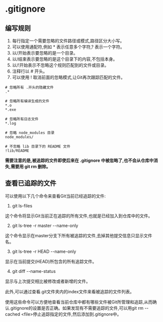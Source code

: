 
# .gitignore

## 编写规则

1. 每行指定一个需要忽略的文件路径或模式,路径区分大小写。
2. 可以使用通配符,例如 * 表示任意多个字符,? 表示一个字符。
3. 以/开始表示要忽略的是一个目录。
4. 以/结束表示要忽略的是这个目录下的内容,不包括本身。
5. 以/!开始表示不忽略这个规则匹配到的文件或目录。
6. 注释行以 # 开头。
7. 可以使用 ! 取消前面的忽略模式,让Git再次跟踪匹配的文件。

```
# 忽略所有 .开头的隐藏文件
.*

# 忽略所有编译生成的文件
*.o
*.exe

# 忽略所有日志文件
*.log

# 忽略 node_modules 目录
node_modules/

# 不忽略 lib 目录下的 README 文件
!lib/README
```

**需要注意的是,被追踪的文件即使后来在 .gitignore 中被忽略了,也不会从仓库中消失,需要用 git rm 删除。**

## 查看已追踪的文件

可以使用以下几个命令来查看Git当前已经追踪的文件:

1. git ls-files

这个命令将显示Git当前正在追踪的所有文件,也就是已经加入到仓库中的文件。

2. git ls-tree -r master --name-only

这个命令显示在master分支下所有被追踪的文件,去掉其他提交信息只显示文件名。

3. git ls-tree -r HEAD --name-only

显示在当前提交(HEAD)所包含的所有追踪文件。

4. git diff --name-status

显示与上次提交相比被修改或者新增的文件。

此外,可以通过查看.git文件夹内的index文件来看被追踪的文件列表。

使用这些命令可以方便地查看当前仓库中都有哪些文件被Git所管理和追踪,从而确认.gitignore的设置是否正确。如果发现有不需要追踪的文件,可以用git rm --cached \<file\>停止追踪指定的文件,然后添加到.gitignore中。
